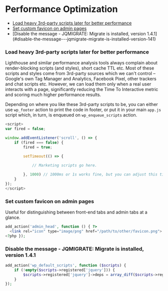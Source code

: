 # Performance Optimization

- [Load heavy 3rd-party scripts later for better performance](#load-heavy-3rd-party-scripts-later-for-better-performance)
- [Set custom favicon on admin pages](#set-custom-favicon-on-admin-pages)
- [Disable the message - JQMIGRATE: Migrate is installed, version 1.4.1]    (#disable-the-message---jqmigrate-migrate-is-installed-version-141)

###  Load heavy 3rd-party scripts later for better performance

Lighthouse and similar performance analysis tools always complain about render-blocking scripts (and styles),
short cache TTL etc. Most of these scripts and styles come from 3rd-party sources which we can't control –
Google's own Tag Manager and Analytics, Facebook Pixel, other trackers and chat scripts etc. However, we
can load them only when a real user interacts with a page, significantly reducing the Time To Interactive
metric and scoring much higher performance results.

Depending on where you like these 3rd-party scripts to be, you can either use `wp_footer` action to print the
code in footer, or put it in your main `app.js` script which, in turn, is enqueued on `wp_enqueue_scripts` action.

```javascript
<script>
var fired = false;

window.addEventListener('scroll', () => {
    if (fired === false) {
        fired = true;
        
        setTimeout(() => {

            // Marketing scripts go here.

        }, 1000) // 1000ms or 1s works fine, but you can adjust this timeout.
    }
});
</script>
```

### Set custom favicon on admin pages

Useful for distinguishing between front-end tabs and admin tabs at a glance.

```php
add_action('admin_head', function () { ?>
  <link rel="icon" type="image/png" href="/path/to/other/favicon.png">
<?php });
```

### Disable the message - JQMIGRATE: Migrate is installed, version 1.4.1

```php
add_action('wp_default_scripts', function ($scripts) {
    if (!empty($scripts->registered['jquery'])) {
        $scripts->registered['jquery']->deps = array_diff($scripts->registered['jquery']->deps, ['jquery-migrate']);
    }
});
```
